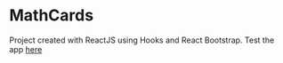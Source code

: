 # MathCards

Project created with ReactJS using Hooks and React Bootstrap.
Test the app [here](https://mishrole.github.io/React_Mathcards/)